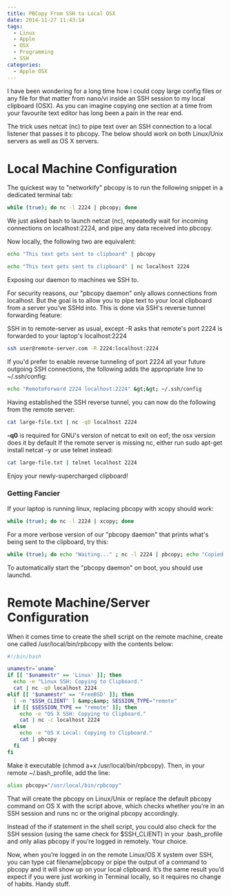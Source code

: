 ```yaml
---
title: PBCopy From SSH to Local OSX
date: 2014-11-27 11:43:14
tags:
  - Linux
  - Apple
  - OSX
  - Programming
  - SSH
categories:
  - Apple OSX
---
```

I have been wondering for a long time how i could copy large config files or any file for that matter from nano/vi inside an SSH session to my local clipboard (OSX). As you can imagine copying one section at a time from your favourite text editor has long been a pain in the rear end.

The trick uses netcat (nc) to pipe text over an SSH connection to a local listener that passes it to pbcopy. The below should work on both Linux/Unix servers as well as OS X servers.

# Local Machine Configuration

The quickest way to "networkify" pbcopy is to run the following snippet in a dedicated terminal tab:
```bash
while (true); do nc -l 2224 | pbcopy; done
```
We just asked bash to launch netcat (nc), repeatedly wait for incoming connections on localhost:2224, and pipe any data received into pbcopy.

Now locally, the following two are equivalent:
```bash
echo "This text gets sent to clipboard" | pbcopy
```
```bash
echo "This text gets sent to clipboard" | nc localhost 2224
```
Exposing our daemon to machines we SSH to.

For security reasons, our "pbcopy daemon" only allows connections from localhost. But the goal is to allow you to pipe text to your local clipboard from a server you've SSHd into. This is done via SSH's reverse tunnel forwarding feature:

SSH in to remote-server as usual, except -R asks that remote's port 2224 is forwarded to your laptop's localhost:2224
```bash
ssh user@remote-server.com -R 2224:localhost:2224
```
If you'd prefer to enable reverse tunneling of port 2224 all your future outgoing SSH connections, the following adds the appropriate line to ~/.ssh/config:
```bash
echo "RemoteForward 2224 localhost:2224" &gt;&gt; ~/.ssh/config
```
Having established the SSH reverse tunnel, you can now do the following from the remote server:
```bash
cat large-file.txt | nc -q0 localhost 2224
```
**-q0** is required for GNU's version of netcat to exit on eof; the osx version does it by default
If the remote server is missing nc, either run sudo apt-get install netcat -y or use telnet instead:
```bash
cat large-file.txt | telnet localhost 2224
```
Enjoy your newly-supercharged clipboard!

### Getting Fancier

If your laptop is running linux, replacing pbcopy with xcopy should work:
```bash
while (true); do nc -l 2224 | xcopy; done
```
For a more verbose version of our "pbcopy daemon" that prints what's being sent to the clipboard, try this:
```bash
while (true); do echo "Waiting..." ; nc -l 2224 | pbcopy; echo "Copied: "; pbpaste | sed 's/^/ /'; done
```
To automatically start the "pbcopy daemon" on boot, you should use launchd.

# Remote Machine/Server Configuration

When it comes time to create the shell script on the remote machine, create one called /usr/local/bin/rpbcopy with the contents below:
```bash
#!/bin/bash

unamestr=`uname`
if [[ "$unamestr" == 'Linux' ]]; then
  echo -e "Linux SSH: Copying to Clipboard."
  cat | nc -q0 localhost 2224
elif [[ "$unamestr" == 'FreeBSD' ]]; then
  [ -n "$SSH_CLIENT" ] &amp;&amp; SESSION_TYPE="remote"
  if [[ $SESSION_TYPE == "remote" ]]; then
    echo -e "OS X SSH: Copying to Clipboard."
    cat | nc -c localhost 2224
  else
    echo -e "OS X Local: Copying to Clipboard."
    cat | pbcopy
  fi
fi
```
Make it executable (chmod a+x /usr/local/bin/rpbcopy). Then, in your remote ~/.bash_profile, add the line:
```bash
alias pbcopy="/usr/local/bin/rpbcopy"
```
That will create the pbcopy on Linux/Unix or replace the default pbcopy command on OS X with the script above, which checks whether you’re in an SSH session and runs nc or the original pbcopy accordingly.

Instead of the if statement in the shell script, you could also check for the SSH session (using the same check for $SSH_CLIENT) in your .bash_profile and only alias pbcopy if you’re logged in remotely. Your choice.

Now, when you’re logged in on the remote Linux/OS X system over SSH, you can type cat filename|pbcopy or pipe the output of a command to pbcopy and it will show up on your local clipboard. It’s the same result you’d expect if you were just working in Terminal locally, so it requires no change of habits. Handy stuff.
